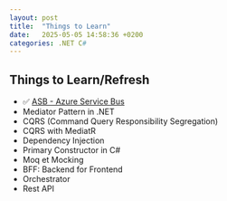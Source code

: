 ```yaml
---
layout: post
title:  "Things to Learn"
date:   2025-05-05 14:58:36 +0200
categories: .NET C#
---
```

## Things to Learn/Refresh
- ✅ [ASB - Azure Service Bus](/blog/posts/ASB/)
- Mediator Pattern in .NET
- CQRS (Command Query Responsibility Segregation)
- CQRS with MediatR
- Dependency Injection
- Primary Constructor in C#
- Moq et Mocking
- BFF: Backend for Frontend
- Orchestrator
- Rest API
